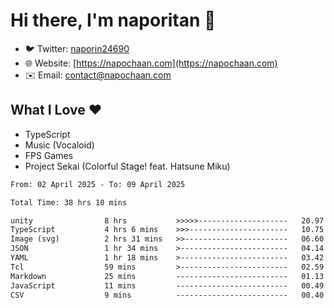 # Hi there, I'm naporitan 👋

- 🐦 Twitter: [naporin24690](https://twitter.com/naporin24690)
- 🌐 Website: [https://napochaan.com](https://napochaan.com)
- ✉️ Email: [contact@napochaan.com](mailto:contact@napochaan.com)

## What I Love ❤️
- TypeScript
- Music (Vocaloid)
- FPS Games
- Project Sekai (Colorful Stage! feat. Hatsune Miku)

<!--START_SECTION:waka-->

```txt
From: 02 April 2025 - To: 09 April 2025

Total Time: 38 hrs 10 mins

unity                8 hrs           >>>>>--------------------   20.97 %
TypeScript           4 hrs 6 mins    >>>----------------------   10.75 %
Image (svg)          2 hrs 31 mins   >>-----------------------   06.60 %
JSON                 1 hr 34 mins    >------------------------   04.14 %
YAML                 1 hr 18 mins    >------------------------   03.42 %
Tcl                  59 mins         >------------------------   02.59 %
Markdown             25 mins         -------------------------   01.13 %
JavaScript           11 mins         -------------------------   00.49 %
CSV                  9 mins          -------------------------   00.40 %
```

<!--END_SECTION:waka-->

